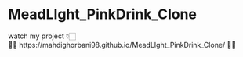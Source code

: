 <h1>MeadLIght_PinkDrink_Clone</h1>
watch my project 👇🏻<br/>
🧨👀 https://mahdighorbani98.github.io/MeadLIght_PinkDrink_Clone/ 👀🎯
